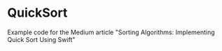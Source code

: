# QuickSort

Example code for the Medium article "Sorting Algorithms: Implementing Quick Sort Using Swift"
